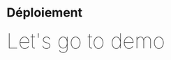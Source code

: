 <!-- .slide: class="transition bg-pink" -->

# Déploiement
<div class="center" style="font-weight: lighter; font-size: xxx-large">
Let's go to demo
</div>

